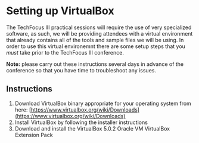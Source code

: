 # Setting up VirtualBox

The TechFocus III practical sessions will require the use of very specialized software, as such, we will be providing attendees with a virtual environment that already contains all of the tools and sample files we will be using. In order to use this virtual environemnt there are some setup steps that you *must* take prior to the TechFocus III conference.

**Note:** please carry out these instructions several days in advance of the conference so that you have time to troubleshoot any issues.

## Instructions

1. Download VirtualBox binary appropriate for your operating system from here: [https://www.virtualbox.org/wiki/Downloads](https://www.virtualbox.org/wiki/Downloads)
2. Install VirtualBox by following the installer instructions
3. Download and install the VirtualBox 5.0.2 Oracle VM VirtualBox Extension Pack 
